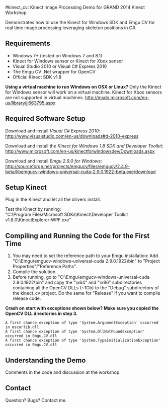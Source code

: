 #kinect_cv: Kinect Image Processing Demo for GRAND 2014 Kinect Workshop

Demonstrates how to use the Kinect for Windows SDK and Emgu CV for real time image processing leveraging skeleton positions in C#.

## Requirements

* Windows 7+ (tested on Windows 7 and 8.1)
* Kinect for Windows sensor or Kinect for Xbox sensor
* Visual Studio 2010 or Visual C# Express 2010 
* The Emgu CV .Net wrapper for OpenCV
* Official Kinect SDK v1.8

**Using a virtual machine to run Windows on OSX or Linux?**
Only the Kinect for Windows sensor will work on a virtual machine. Kinect for Xbox sensors are not supported in virtual machines.
http://msdn.microsoft.com/en-us/library/jj663795.aspx

## Required Software Setup

Download and install *Visual C# Express 2010*:  
http://www.visualstudio.com/en-us/downloads#d-2010-express

Download and install the *Kinect for Windows 1.8 SDK and Developer Toolkit*:  
http://www.microsoft.com/en-us/kinectforwindowsdev/Downloads.aspx

Download and install *Emgu 2.9.0 for Windows*:  
http://sourceforge.net/projects/emgucv/files/emgucv/2.4.9-beta/libemgucv-windows-universal-cuda-2.9.0.1922-beta.exe/download

## Setup Kinect

Plug in the Kinect and let all the drivers install.

Test the Kinect by running:  
"C:\Program Files\Microsoft SDKs\Kinect\Developer Toolkit v1.8.0\KinectExplorer-WPF.exe"


## Compiling and Running the Code for the First Time

1. You may need to set the reference path to your Emgu installation: Add "C:\Emgu\emgucv-windows-universal-cuda 2.9.0.1922\bin\" to "Project Properties"/"Reference Paths".
2. Compile the solution.
3. Before running, go to "C:\Emgu\emgucv-windows-universal-cuda 2.9.0.1922\bin\" and copy the "\x64" and "\x86" subdirectories containing all the OpenCV DLLs (~1Gb) to the "Debug\" subdirectory of the kinect_cv project. Do the same for "Release\" if you want to compile release code.

**Crash on start with exceptions shown below? Make sure you copied the OpenCV DLL directories in step 3.**

```
A first chance exception of type 'System.ArgumentException' occurred in mscorlib.dll
A first chance exception of type 'System.DllNotFoundException' occurred in Emgu.CV.dll
A first chance exception of type 'System.TypeInitializationException' occurred in Emgu.CV.dll
```

## Understanding the Demo

Comments in the code and discussion at the workshop.

## Contact

Question? Bugs? Contact me.
